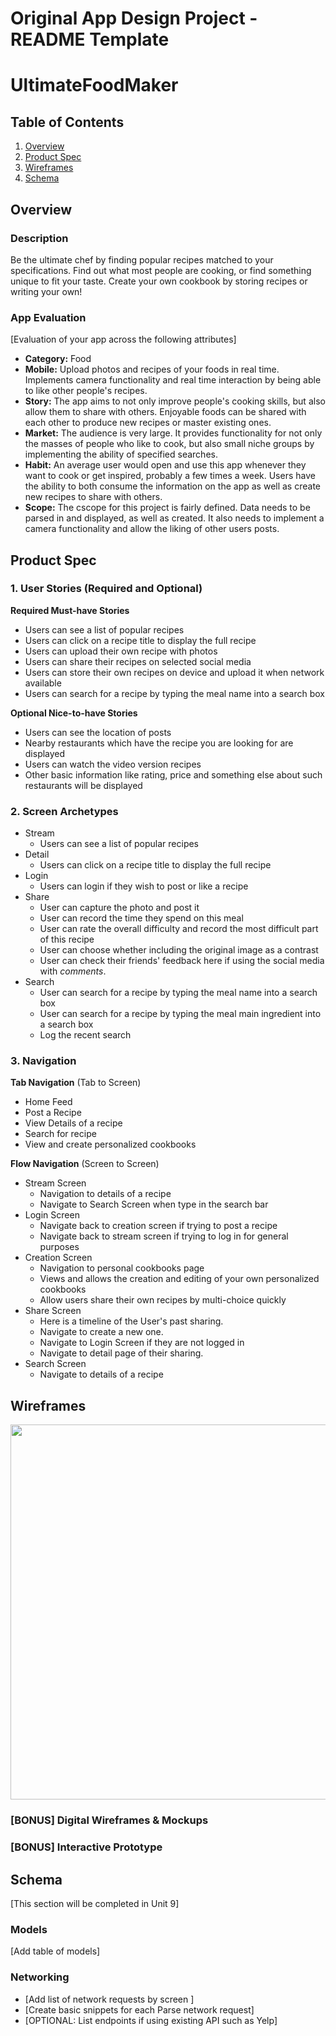 Original App Design Project - README Template
===

# UltimateFoodMaker

## Table of Contents
1. [Overview](#Overview)
1. [Product Spec](#Product-Spec)
1. [Wireframes](#Wireframes)
2. [Schema](#Schema)

## Overview
### Description
Be the ultimate chef by finding popular recipes matched to your specifications. Find out what most people are cooking, or find something unique to fit your taste. Create your own cookbook by storing recipes or writing your own!

### App Evaluation
[Evaluation of your app across the following attributes]
- **Category:** Food
- **Mobile:** Upload photos and recipes of your foods in real time. Implements camera functionality and real time interaction by being able to like other people's recipes.
- **Story:** The app aims to not only improve people's cooking skills, but also allow them to share with others. Enjoyable foods can be shared with each other to produce new recipes or master existing ones.
- **Market:** The audience is very large. It provides functionality for not only the masses of people who like to cook, but also small niche groups by implementing the ability of specified searches.
- **Habit:** An average user would open and use this app whenever they want to cook or get inspired, probably a few times a week. Users have the ability to both consume the information on the app as well as create new recipes to share with others.
- **Scope:** The cscope for this project is fairly defined. Data needs to be parsed in and displayed, as well as created. It also needs to implement a camera functionality and allow the liking of other users posts.

## Product Spec

### 1. User Stories (Required and Optional)

**Required Must-have Stories**

* Users can see a list of popular recipes
* Users can click on a recipe title to display the full recipe
* Users can upload their own recipe with photos
* Users can share their recipes on selected social media
* Users can store their own recipes on device and upload it when network available
* Users can search for a recipe by typing the meal name into a search box

**Optional Nice-to-have Stories**

* Users can see the location of posts
* Nearby restaurants which have the recipe you are looking for are displayed
* Users can watch the video version recipes
* Other basic information like rating, price and something else about such restaurants will be displayed

### 2. Screen Archetypes

* Stream
   * Users can see a list of popular recipes
* Detail
   * Users can click on a recipe title to display the full recipe
* Login
   * Users can login if they wish to post or like a recipe
* Share
    * User can capture the photo and post it
    * User can record the time they spend on this meal
    * User can rate the overall difficulty and record the most difficult part of this recipe
    * User can choose whether including the original image as a contrast
    * User can check their friends' feedback here if using the social media with *comments*.
* Search
    *  User can search for a recipe by typing the meal name into a search box
    *  User can search for a recipe by typing the meal main ingredient into a search box
    *  Log the recent search



### 3. Navigation

**Tab Navigation** (Tab to Screen)

* Home Feed
* Post a Recipe
* View Details of a recipe
* Search for recipe
* View and create personalized cookbooks

**Flow Navigation** (Screen to Screen)

* Stream Screen
   * Navigation to details of a recipe
   * Navigate to Search Screen when type in the search bar
* Login Screen
   * Navigate back to creation screen if trying to post a recipe
   * Navigate back to stream screen if trying to log in for general purposes
* Creation Screen
   * Navigation to personal cookbooks page
   * Views and allows the creation and editing of your own personalized cookbooks
   * Allow users share their own recipes by multi-choice quickly
* Share Screen
    * Here is a timeline of the User's past sharing.
    * Navigate to create a new one.
    * Navigate to Login Screen if they are not logged in
    * Navigate to detail page of their sharing. 
* Search Screen
    * Navigate to details of a recipe

## Wireframes
<img src="https://i.imgur.com/YMbnPqm.png" width=600>

### [BONUS] Digital Wireframes & Mockups

### [BONUS] Interactive Prototype

## Schema 
[This section will be completed in Unit 9]
### Models
[Add table of models]
### Networking
- [Add list of network requests by screen ]
- [Create basic snippets for each Parse network request]
- [OPTIONAL: List endpoints if using existing API such as Yelp]
